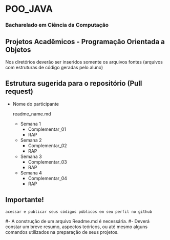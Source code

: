 # POO_JAVA

### Bacharelado em Ciência da Computação

## Projetos Acadêmicos - Programação Orientada a Objetos

Nos diretórios deverão ser inseridos somente os arquivos fontes (arquivos com estruturas de código geradas pelo aluno)

## Estrutura sugerida para o repositório (Pull request)

- Nome do participante
    
    readme_name.md
    - Semana 1
        - Complementar_01
        - RAP
    - Semana 2
        - Complementar_02
        - RAP
    - Semana 3
        - Complementar_03
        - RAP
    - Semana 4
        - Complementar_04
        - RAP

## Importante!

```
acessar e publicar seus códigos públicos em seu perfil no github
```
#- A construção de um arquivo Readme.md é necessária.
#- Deverá constar um breve resumo, aspectos teóricos, ou até mesmo alguns comandos utilizados na preparação de seus projetos.
